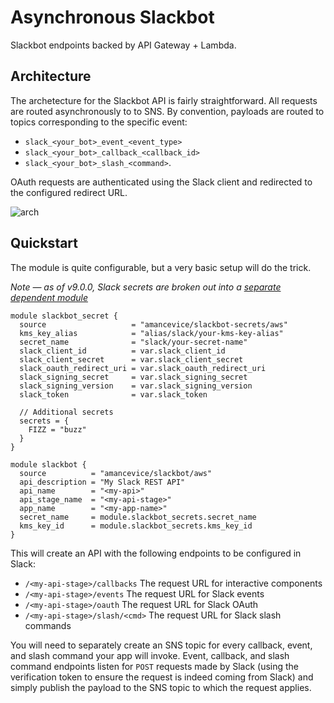 # Asynchronous Slackbot

Slackbot endpoints backed by API Gateway + Lambda.

## Architecture

The archetecture for the Slackbot API is fairly straightforward. All requests are routed asynchronously to to SNS. By convention, payloads are routed to topics corresponding to the specific event:

- `slack_<your_bot>_event_<event_type>`
- `slack_<your_bot>_callback_<callback_id>`
- `slack_<your_bot>_slash_<command>`.

OAuth requests are authenticated using the Slack client and redirected to the configured redirect URL.

<img alt="arch" src="https://github.com/amancevice/slackend/raw/master/docs/aws.png"/>

## Quickstart

The module is quite configurable, but a very basic setup will do the trick.

_Note &mdash; as of v9.0.0, Slack secrets are broken out into a [separate dependent module](https://github.com/amancevice/terraform-aws-slackbot-secrets)_

```hcl
module slackbot_secret {
  source                   = "amancevice/slackbot-secrets/aws"
  kms_key_alias            = "alias/slack/your-kms-key-alias"
  secret_name              = "slack/your-secret-name"
  slack_client_id          = var.slack_client_id
  slack_client_secret      = var.slack_client_secret
  slack_oauth_redirect_uri = var.slack_oauth_redirect_uri
  slack_signing_secret     = var.slack_signing_secret
  slack_signing_version    = var.slack_signing_version
  slack_token              = var.slack_token

  // Additional secrets
  secrets = {
    FIZZ = "buzz"
  }
}

module slackbot {
  source          = "amancevice/slackbot/aws"
  api_description = "My Slack REST API"
  api_name        = "<my-api>"
  api_stage_name  = "<my-api-stage>"
  app_name        = "<my-app-name>"
  secret_name     = module.slackbot_secrets.secret_name
  kms_key_id      = module.slackbot_secrets.kms_key_id
}
```

This will create an API with the following endpoints to be configured in Slack:

- `/<my-api-stage>/callbacks` The request URL for interactive components
- `/<my-api-stage>/events` The request URL for Slack events
- `/<my-api-stage>/oauth` The request URL for Slack OAuth
- `/<my-api-stage>/slash/<cmd>` The request URL for Slack slash commands

You will need to separately create an SNS topic for every callback, event, and slash command your app will invoke. Event, callback, and slash command endpoints listen for `POST` requests made by Slack (using the verification token to ensure the request is indeed coming from Slack) and simply publish the payload to the SNS topic to which the request applies.
